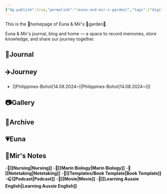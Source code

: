 ```yaml
---
{"dg-publish":true,"permalink":"/euna-and-mir-s-garden/","tags":["digitalgarden","gardenEntry"],"created":"2025-04-03T21:54:25.033+09:00","updated":"2025-04-06T17:24:27.081+09:00"}
---
```


This is the 🏡homepage of Euna & Mir's 🌳garden🌼. 

Euna & Mir's journal, blog and home — a space to record memories, store knowledge, and share our journey together. 
## 📒Journal 
## ✈️Journey 
- [[Philippines-Bohol(14.08.2024~)\|Philippines-Bohol(14.08.2024~)]]
## 📷Gallery 

## 💾Archive
## 💗Euna
## 🐲Mir's Notes
-💉**[[Nursing\|Nursing]]**
-🌊**[[Marin Biology\|Marin Biology]]** 
-📑**[[Notetaking\|Notetaking]]**
-📕**[[Templates/Book Template\|Book Template]]**
-🎧**[[Podcast\|Podcast]]**
-🎥**[[Movie\|Movie]]**
-📓**[[Learning Aussie English\|Learning Aussie English]]**